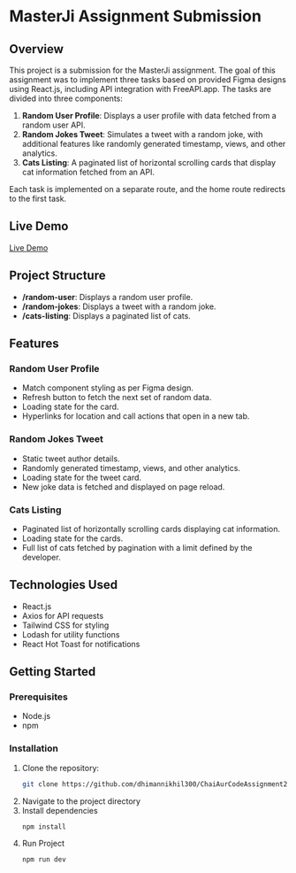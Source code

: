 # MasterJi Assignment Submission

## Overview

This project is a submission for the MasterJi assignment. The goal of this assignment was to implement three tasks based on provided Figma designs using React.js, including API integration with FreeAPI.app. The tasks are divided into three components:

1. **Random User Profile**: Displays a user profile with data fetched from a random user API.
2. **Random Jokes Tweet**: Simulates a tweet with a random joke, with additional features like randomly generated timestamp, views, and other analytics.
3. **Cats Listing**: A paginated list of horizontal scrolling cards that display cat information fetched from an API.

Each task is implemented on a separate route, and the home route redirects to the first task.

## Live Demo

[Live Demo](https://66bd082666193e1878f3ef83--exquisite-druid-f6ae6e.netlify.app/)


## Project Structure

- **/random-user**: Displays a random user profile.
- **/random-jokes**: Displays a tweet with a random joke.
- **/cats-listing**: Displays a paginated list of cats.

## Features

### Random User Profile
- Match component styling as per Figma design.
- Refresh button to fetch the next set of random data.
- Loading state for the card.
- Hyperlinks for location and call actions that open in a new tab.

### Random Jokes Tweet
- Static tweet author details.
- Randomly generated timestamp, views, and other analytics.
- Loading state for the tweet card.
- New joke data is fetched and displayed on page reload.

### Cats Listing
- Paginated list of horizontally scrolling cards displaying cat information.
- Loading state for the cards.
- Full list of cats fetched by pagination with a limit defined by the developer.

## Technologies Used

- React.js
- Axios for API requests
- Tailwind CSS for styling
- Lodash for utility functions
- React Hot Toast for notifications

## Getting Started

### Prerequisites

- Node.js
- npm

### Installation

1. Clone the repository:
   ```bash
   git clone https://github.com/dhimannikhil300/ChaiAurCodeAssignment2.git
2. Navigate to the project directory
3. Install dependencies
    ```
    npm install
4. Run Project 
    ```
    npm run dev

